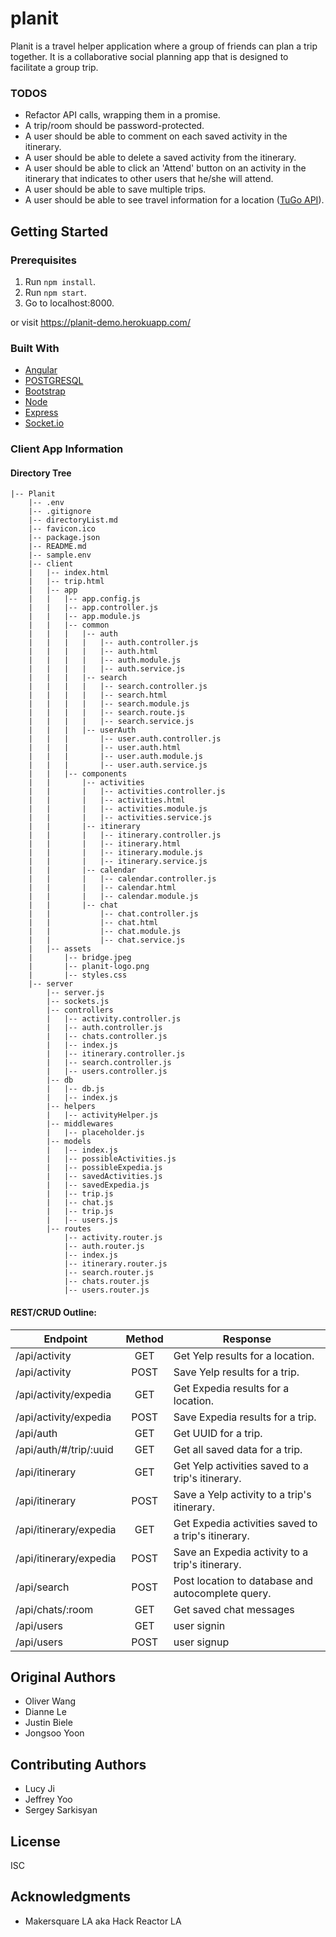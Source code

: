# planit

Planit is a travel helper application where a group of friends can plan a trip together. It is a collaborative social planning app that is designed to facilitate a group trip.

### TODOS
- Refactor API calls, wrapping them in a promise.
- A trip/room should be password-protected.
- A user should be able to comment on each saved activity in the itinerary.
- A user should be able to delete a saved activity from the itinerary.
- A user should be able to click an 'Attend' button on an activity in the itinerary that indicates to other users that he/she will attend.
- A user should be able to save multiple trips.
- A user should be able to see travel information for a location ([TuGo API](http://developer.tugo.com/)).

## Getting Started

### Prerequisites

1. Run `npm install`.  
2. Run `npm start`.  
3. Go to localhost:8000.  

or visit https://planit-demo.herokuapp.com/

### Built With

* [Angular](https://angularjs.org/)
* [POSTGRESQL](https://postgresql.org/)
* [Bootstrap](http://getbootstrap.com/)
* [Node](https://nodejs.org/en/)
* [Express](http://expressjs.com/)
* [Socket.io](http://socket.io/)

### Client App Information
#### Directory Tree
```
|-- Planit
    |-- .env
    |-- .gitignore
    |-- directoryList.md
    |-- favicon.ico
    |-- package.json
    |-- README.md
    |-- sample.env
    |-- client
    |   |-- index.html
    |   |-- trip.html
    |   |-- app
    |   |   |-- app.config.js
    |   |   |-- app.controller.js
    |   |   |-- app.module.js
    |   |   |-- common
    |   |   |   |-- auth
    |   |   |   |   |-- auth.controller.js
    |   |   |   |   |-- auth.html
    |   |   |   |   |-- auth.module.js
    |   |   |   |   |-- auth.service.js
    |   |   |   |-- search
    |   |   |   |   |-- search.controller.js
    |   |   |   |   |-- search.html
    |   |   |   |   |-- search.module.js
    |   |   |   |   |-- search.route.js
    |   |   |   |   |-- search.service.js
    |   |   |   |-- userAuth   
    |   |   |       |-- user.auth.controller.js
    |   |   |       |-- user.auth.html
    |   |   |       |-- user.auth.module.js
    |   |   |       |-- user.auth.service.js
    |   |   |-- components
    |   |       |-- activities
    |   |       |   |-- activities.controller.js
    |   |       |   |-- activities.html
    |   |       |   |-- activities.module.js
    |   |       |   |-- activities.service.js
    |   |       |-- itinerary
    |   |       |   |-- itinerary.controller.js
    |   |       |   |-- itinerary.html
    |   |       |   |-- itinerary.module.js
    |   |       |   |-- itinerary.service.js
    |   |       |-- calendar
    |   |       |   |-- calendar.controller.js       
    |   |       |   |-- calendar.html
    |   |       |   |-- calendar.module.js
    |   |       |-- chat
    |   |           |-- chat.controller.js
    |   |           |-- chat.html
    |   |           |-- chat.module.js
    |   |           |-- chat.service.js
    |   |-- assets
    |       |-- bridge.jpeg
    |       |-- planit-logo.png
    |       |-- styles.css
    |-- server
        |-- server.js
        |-- sockets.js
        |-- controllers
        |   |-- activity.controller.js
        |   |-- auth.controller.js
        |   |-- chats.controller.js
        |   |-- index.js
        |   |-- itinerary.controller.js
        |   |-- search.controller.js
        |   |-- users.controller.js
        |-- db
        |   |-- db.js
        |   |-- index.js
        |-- helpers
        |   |-- activityHelper.js
        |-- middlewares
        |   |-- placeholder.js
        |-- models
        |   |-- index.js
        |   |-- possibleActivities.js
        |   |-- possibleExpedia.js
        |   |-- savedActivities.js
        |   |-- savedExpedia.js
        |   |-- trip.js
        |   |-- chat.js
        |   |-- trip.js
        |   |-- users.js
        |-- routes
            |-- activity.router.js
            |-- auth.router.js
            |-- index.js
            |-- itinerary.router.js
            |-- search.router.js
            |-- chats.router.js
            |-- users.router.js
```
#### REST/CRUD Outline:
          
|   Endpoint             |   Method   |  Response                                          |
|------------------------|:----------:|----------------------------------------------------|
| /api/activity          |  GET       | Get Yelp results for a location.                   |
| /api/activity          |  POST      | Save Yelp results for a trip.                      |
| /api/activity/expedia  |  GET       | Get Expedia results for a location.                |
| /api/activity/expedia  |  POST      | Save Expedia results for a trip.                   |
| /api/auth              |  GET       | Get UUID for a trip.                               |
| /api/auth/#/trip/:uuid |  GET       | Get all saved data for a trip.                     |
| /api/itinerary         |  GET       | Get Yelp activities saved to a trip's itinerary.   |
| /api/itinerary         |  POST      | Save a Yelp activity to a trip's itinerary.        |
| /api/itinerary/expedia |  GET       | Get Expedia activities saved to a trip's itinerary.|
| /api/itinerary/expedia |  POST      | Save an Expedia activity to a trip's itinerary.    |
| /api/search            |  POST      | Post location to database and autocomplete query.  |
| /api/chats/:room       |  GET       | Get saved chat messages                            |
| /api/users             |  GET       | user signin                                        |
| /api/users             |  POST      | user signup                                        |

## Original Authors

- Oliver Wang
- Dianne Le
- Justin Biele
- Jongsoo Yoon

## Contributing Authors
- Lucy Ji
- Jeffrey Yoo
- Sergey Sarkisyan

## License

ISC

## Acknowledgments

- Makersquare LA aka Hack Reactor LA
